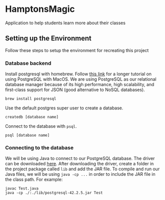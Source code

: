 # HamptonsMagic
Application to help students learn more about their classes

## Setting up the Environment
Follow these steps to setup the environment for recreating this project

### Database backend
Install postgresql with homebrew. Follow [this link](https://www.codementor.io/engineerapart/getting-started-with-postgresql-on-mac-osx-are8jcopb) for a longer tutorial on using PostgreSQL with MacOS. We are using PostgreSQL as our relational database manager because of its high performance, high scalability, and first-class support for
JSON (good alternative to NoSQL databases).
```
brew install postgresql
```
Use the default postgres super user to create a database.
```
createdb [database name]
```
Connect to the database with `psql`.
```
psql [database name]
```

### Connecting to the database
We will be using Java to connect to our PostgreSQL database. The driver can be downloaded [here](https://jdbc.postgresql.org/download.html). After downloading the driver, create
a folder in the project package called `lib` and add the JAR file. To compile and run our
Java files, we will be using `java -cp ...` in order to include the JAR file in the class path.
For example:
```
javac Test.java
java -cp ./:./lib/postgresql-42.2.5.jar Test
```

### 
